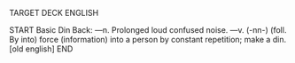 TARGET DECK
ENGLISH

START
Basic
Din
Back: —n. Prolonged loud confused noise. —v. (-nn-) (foll. By into) force (information) into a person by constant repetition; make a din. [old english]
END
